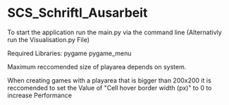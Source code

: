 # SCS_Schriftl_Ausarbeit

To start the application run the main.py via the command line (Alternativly run the Visualisation.py File)

Required Libraries:
pygame
pygame_menu

Maximum reccomended size of playarea depends on system.

When creating games with a playarea that is bigger than 200x200 it is reccomended to set the Value of "Cell hover border width (px)" to 0 to increase Performance
